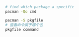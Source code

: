 ```sh
# find which package a specific
pacman -Qo cmd
```


```sh
pacman -S pkgfile
# 查看命令属于哪个包
pkgfile command
```